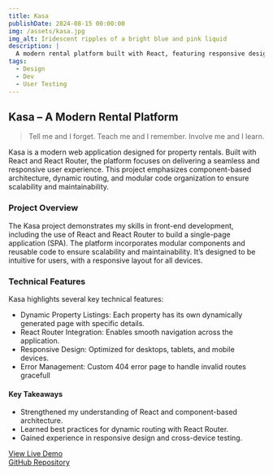 ```yaml
---
title: Kasa
publishDate: 2024-08-15 00:00:00
img: /assets/kasa.jpg
img_alt: Iridescent ripples of a bright blue and pink liquid
description: |
  A modern rental platform built with React, featuring responsive design and smooth navigation !
tags:
  - Design
  - Dev
  - User Testing
---
```


## Kasa – A Modern Rental Platform

> Tell me and I forget. Teach me and I remember. Involve me and I learn.

Kasa is a modern web application designed for property rentals. Built with React and React Router, the platform focuses on delivering a seamless and responsive user experience. This project emphasizes component-based architecture, dynamic routing, and modular code organization to ensure scalability and maintainability.

### Project Overview

The Kasa project demonstrates my skills in front-end development, including the use of React and React Router to build a single-page application (SPA). The platform incorporates modular components and reusable code to ensure scalability and maintainability. It’s designed to be intuitive for users, with a responsive layout for all devices.

### Technical Features

Kasa highlights several key technical features:

- Dynamic Property Listings: Each property has its own dynamically generated page with specific details.
- React Router Integration: Enables smooth navigation across the application.
- Responsive Design: Optimized for desktops, tablets, and mobile devices.
- Error Management: Custom 404 error page to handle invalid routes gracefull

#### Key Takeaways

- Strengthened my understanding of React and component-based architecture.
- Learned best practices for dynamic routing with React Router.
- Gained experience in responsive design and cross-device testing.

<div class="project-links">
<a href="https://p5-react-ad1sgelub-hakims-projects-e87b2d6e.vercel.app" target="_blank" rel="noopener">View Live Demo</a> <br />
<a href="https://github.com/HakimKalem/P5-REACT" target="_blank" rel="noopener">GitHub Repository</a>
</div>
